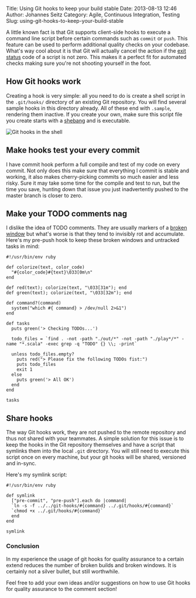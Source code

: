 Title: Using Git hooks to keep your build stable
Date: 2013-08-13 12:46
Author: Johannes Seitz
Category: Agile, Continuous Integration, Testing
Slug: using-git-hooks-to-keep-your-build-stable

A little known fact is that Git supports client-side hooks to execute a
command line script before certain commands such as `commit` or `push`.
This feature can be used to perform additional quality checks on your
codebase. What's way cool about it is that Git will actually cancel the
action if the [exit status][] code of a script is not zero. This makes
it a perfect fit for automated checks making sure you're not shooting
yourself in the foot.

<!--more-->

How Git hooks work
------------------

Creating a hook is very simple: all you need to do is create a shell
script in the `.git/hooks/` directory of an existing Git repository. You
will find several sample hooks in this directory already. All of these
end with `.sample`, rendering them inactive. If you create your own,
make sure this script file you create starts with a [shebang][] and is
executable.

![Git hooks in the shell](|filename|/images/git-hooks.png)

Make hooks test your every commit
---------------------------------

I have commit hook perform a full compile and test of my code on every
commit. Not only does this make sure that everything I commit is stable
and working, it also makes cherry-picking commits so much easier and
less risky. Sure it may take some time for the compile and test to run,
but the time you save, hunting down that issue you just inadvertently
pushed to the master branch is closer to zero.

Make your TODO comments nag
---------------------------

I dislike the idea of TODO comments. They are usually markers of a
[broken window][] but what's worse is that they tend to invisibly rot
and accumulate. Here's my pre-push hook to keep these broken windows and
untracked tasks in mind:

    #!/usr/bin/env ruby

    def colorize(text, color_code)
      "#{color_code}#{text}\033[0m\n"
    end

    def red(text); colorize(text, "\033[31m"); end
    def green(text); colorize(text, "\033[32m"); end

    def command?(command)
      system("which #{ command} > /dev/null 2>&1")
    end

    def tasks
      puts green('> Checking TODOs...')
      
      todo_files = `find . -not -path "./out/*" -not -path "./play*/*" -name "*.scala" -exec grep -q "TODO" {} \\; -print`

      unless todo_files.empty?
        puts red("> Please fix the following TODOs fist:")
        puts todo_files
        exit 1
      else
        puts green('> All OK')
      end
    end
   
    tasks

Share hooks
-----------

The way Git hooks work, they are not pushed to the remote repository and
thus not shared with your teammates. A simple solution for this issue is
to keep the hooks in the Git repository themselves and have a script
that symlinks them into the local `.git` directory. You will still need
to execute this script once on every machine, but your git hooks will be
shared, versioned and in-sync.

Here's my symlink script:

    #!/usr/bin/env ruby

    def symlink
      ["pre-commit", "pre-push"].each do |command|
      `ln -s -f ../../git-hooks/#{command} ../.git/hooks/#{command}`
      `chmod +x ../.git/hooks/#{command}`
      end
    end

    symlink

### Conclusion

In my experience the usage of git hooks for quality assurance to a
certain extend reduces the number of broken builds and broken windows.
It is certainly not a silver bullet, but still worthwhile.

Feel free to add your own ideas and/or suggestions on how to use Git
hooks for quality assurance to the comment section!

  [exit status]: http://en.wikipedia.org/wiki/Exit_status
  [shebang]: http://de.wikipedia.org/wiki/Shebang
  [broken window]: http://en.wikipedia.org/wiki/Broken_windows_theory
